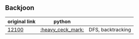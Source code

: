 ## Backjoon


|original link|python||
|------|-----|----------------|
|[12100](https://www.acmicpc.net/problem/12100)|[:heavy_ceck_mark:](./baekjoon/baekjoon12100.py)| DFS, backtracking|